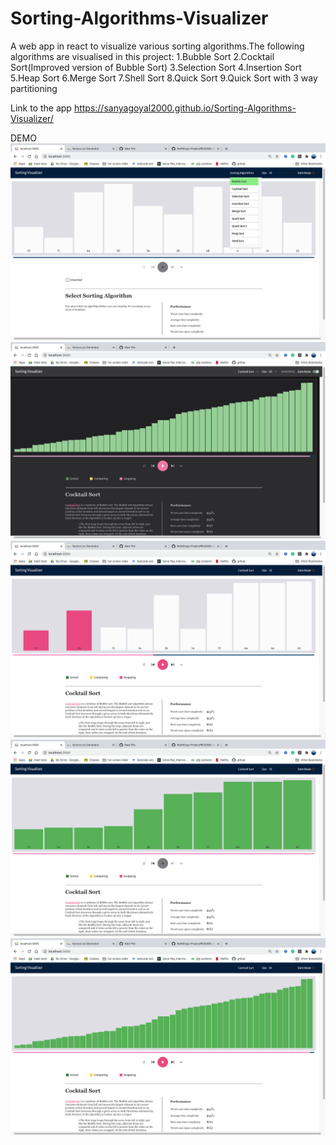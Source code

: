 # Sorting-Algorithms-Visualizer
A web app in react to visualize various sorting algorithms.The following algorithms are visualised in this project:
1.Bubble Sort
2.Cocktail Sort(Improved version of Bubble Sort)
3.Selection Sort
4.Insertion Sort
5.Heap Sort
6.Merge Sort
7.Shell Sort
8.Quick Sort
9.Quick Sort with 3 way partitioning

Link to the app
https://sanyagoyal2000.github.io/Sorting-Algorithms-Visualizer/

DEMO
![](ss/1.png)
![](ss/5.png)
![](ss/2.png)
![](ss/3.png)
![](ss/4.png)
